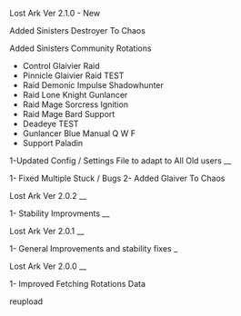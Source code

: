 Lost Ark Ver 2.1.0 - New



Added Sinisters Destroyer To Chaos 

Added Sinisters Community Rotations
+ Control Glaivier Raid
+ Pinnicle Glaivier Raid TEST
+ Raid Demonic Impulse Shadowhunter
+ Raid Lone Knight Gunlancer
+ Raid Mage Sorcress Ignition
+ Raid Mage Bard Support
+ Deadeye TEST
+ Gunlancer Blue Manual Q W F
+ Support Paladin

1-Updated Config / Settings File to adapt to All Old users
__

1- Fixed Multiple Stuck / Bugs
2- Added Glaiver To Chaos

Lost Ark Ver 2.0.2
__

1- Stability Improvments
__

Lost Ark Ver 2.0.1
__

1- General Improvements and stability fixes
_

Lost Ark Ver 2.0.0
__

1- Improved Fetching Rotations Data

reupload
